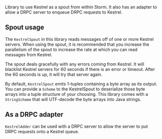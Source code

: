 Library to use Kestrel as a spout from within Storm. It also has an adapter to allow a DRPC server to enqueue DRPC requests to Kestrel. 

## Spout usage

The `KestrelSpout` in this library reads messages off of one or more Kestrel servers. When using the spout, it is recommended that you increase the parallelism of the spout to increase the rate at which you can read messages from Kestrel. 

The spout deals gracefully with any errors coming from Kestrel. It will blacklist Kestrel servers for 60 seconds if there is an error or timeout. After the 60 seconds is up, it will try that server again.

By default, `KestrelSpout` emits 1-tuples containing a byte array as its output. You can provide a `Scheme` to the KestrelSpout to deserialize those byte arrays into a tuple structure of your choosing. This library comes with a `StringScheme` that will UTF-decode the byte arrays into Java strings.

## As a DRPC adapter

`KestrelAdder` can be used with a DRPC server to allow the server to put DRPC requests onto a Kestrel queue. 
